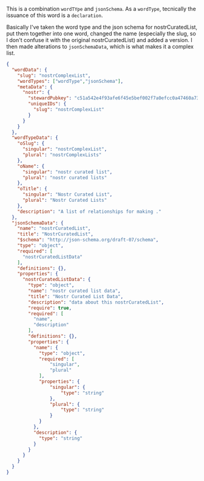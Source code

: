 This is a combination `wordTYpe` and `jsonSchema`. As a `wordType`, tecnically the issuance of this word is a `declaration`.

Basically I've taken the word type and the json schema for nostrCuratedList, put them together into one word, changed the name (especially the slug, so I don't confuse it with the original nostrCuratedList) and added a version. I then made alterations to `jsonSchemaData`, which is what makes it a complex list.


```json
{
  "wordData": {
    "slug": "nostrComplexList",
    "wordTypes": ["wordType","jsonSchema"],
    "metaData": {
      "nostr": {
        "stewardPubkey": "c51a542e4f93afe6f45e5bef002f7a0efcc0a47460a736654c0bee5402c482fa",
        "uniqueIDs": {
          "slug": "nostrComplexList"
        }
      }
    }
  },
  "wordTypeData": {
    "oSlug": {
      "singular": "nostrComplexList",
      "plural": "nostrComplexLists"
    },
    "oName": {
      "singular": "nostr curated list",
      "plural": "nostr curated lists"
    },
    "oTitle": {
      "singular": "Nostr Curated List",
      "plural": "Nostr Curated Lists"
    },
    "description": "A list of relationships for making ."
  },
  "jsonSchemaData": {
    "name": "nostrCuratedList",
    "title": "NostrCuratedList",
    "$schema": "http://json-schema.org/draft-07/schema",
    "type": "object",
    "required": [
      "nostrCuratedListData"
    ],
    "definitions": {},
    "properties": {
      "nostrCuratedListData": {
        "type": "object",
        "name": "nostr curated list data",
        "title": "Nostr Curated List Data",
        "description": "data about this nostrCuratedList",
        "require": true,
        "required": [
          "name",
          "description"
        ],
        "definitions": {},
        "properties": {
          "name": {
            "type": "object",
            "required": [
                "singular",
                "plural"
            ],
            "properties": {
                "singular": {
                    "type": "string"
                },
                "plural": {
                    "type": "string"
                }
            }
          },
          "description": {
            "type": "string"
          }
        }
      }
    }
  }
}
```
